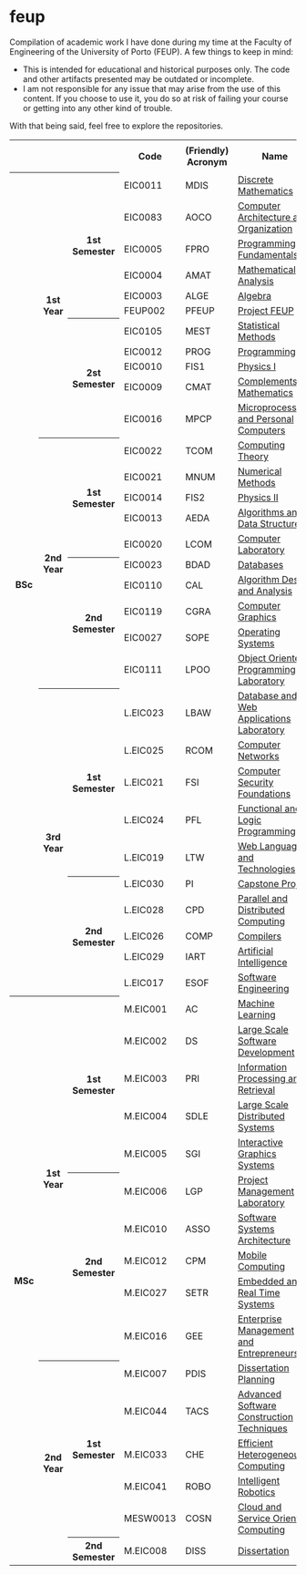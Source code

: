 # feup

Compilation of academic work I have done during my time at the Faculty of Engineering of the University of Porto (FEUP). A few things to keep in mind:

- This is intended for educational and historical purposes only. The code and other artifacts presented may be outdated or incomplete.
- I am not responsible for any issue that may arise from the use of this content. If you choose to use it, you do so at risk of failing your course or getting into any other kind of trouble.

With that being said, feel free to explore the repositories.

<table>
    <tr>
        <td rowspan="2" colspan="3"></td>
        <th rowspan="2">Code</th>
        <th rowspan="2">(Friendly) Acronym</th>
        <th rowspan="2">Name</th>
        <th style="text-align:center;" colspan="3">Resources</th>
    </tr>
    <tr>
        <th>Projects</th>
        <th>Labs</th>
        <th>Notes</th>
    </tr>
    <tr>
        <th rowspan="31">BSc</th>
        <th rowspan="11">1st Year</th>
        <th rowspan="6">1st Semester</th>
        <td>EIC0011</td>
        <td>MDIS</td>
        <td><a href="https://sigarra.up.pt/feup/en/ucurr_geral.ficha_uc_view?pv_ocorrencia_id=436426">Discrete Mathematics</a></td>
        <td></td>
        <td></td>
        <td></td>
    </tr>
    <tr>
        <td>EIC0083</td>
        <td>AOCO</td>
        <td><a href="https://sigarra.up.pt/feup/en/ucurr_geral.ficha_uc_view?pv_ocorrencia_id=436427">Computer Architecture and Organization</a></td>
        <td></td>
        <td></td>
        <td></td>
    </tr>
    <tr>
        <td>EIC0005</td>
        <td>FPRO</td>
        <td><a href="https://sigarra.up.pt/feup/en/ucurr_geral.ficha_uc_view?pv_ocorrencia_id=436425">Programming Fundamentals</a></td>
        <td></td>
        <td></td>
        <td></td>
    </tr>
    <tr>
        <td>EIC0004</td>
        <td>AMAT</td>
        <td><a href="https://sigarra.up.pt/feup/en/ucurr_geral.ficha_uc_view?pv_ocorrencia_id=436424">Mathematical Analysis</a></td>
        <td></td>
        <td></td>
        <td></td>
    </tr>
    <tr>
        <td>EIC0003</td>
        <td>ALGE</td>
        <td><a href="https://sigarra.up.pt/feup/en/ucurr_geral.ficha_uc_view?pv_ocorrencia_id=436423">Algebra</a></td>
        <td></td>
        <td></td>
        <td></td>
    </tr>
    <tr>
        <td>FEUP002</td>
        <td>PFEUP</td>
        <td><a href="https://sigarra.up.pt/feup/en/ucurr_geral.ficha_uc_view?pv_ocorrencia_id=438941">Project FEUP</a></td>
        <td></td>
        <td></td>
        <td></td>
    </tr>
    <tr>
        <th rowspan="5">2st Semester</th>
        <td>EIC0105</td>
        <td>MEST</td>
        <td><a href="https://sigarra.up.pt/feup/en/ucurr_geral.ficha_uc_view?pv_ocorrencia_id=436432">Statistical Methods</a></td>
        <td></td>
        <td></td>
        <td></td>
    </tr>
    <tr>
        <td>EIC0012</td>
        <td>PROG</td>
        <td><a href="https://sigarra.up.pt/feup/en/ucurr_geral.ficha_uc_view?pv_ocorrencia_id=436430">Programming</a></td>
        <td></td>
        <td></td>
        <td></td>
    </tr>
    <tr>
        <td>EIC0010</td>
        <td>FIS1</td>
        <td><a href="https://sigarra.up.pt/feup/en/ucurr_geral.ficha_uc_view?pv_ocorrencia_id=436429">Physics I</a></td>
        <td></td>
        <td></td>
        <td></td>
    </tr>
    <tr>
        <td>EIC0009</td>
        <td>CMAT</td>
        <td><a href="https://sigarra.up.pt/feup/en/ucurr_geral.ficha_uc_view?pv_ocorrencia_id=436428">Complements of Mathematics</a></td>
        <td></td>
        <td></td>
        <td></td>
    </tr>
    <tr>
        <td>EIC0016</td>
        <td>MPCP</td>
        <td><a href="https://sigarra.up.pt/feup/en/ucurr_geral.ficha_uc_view?pv_ocorrencia_id=436431">Microprocessors and Personal Computers</a></td>
        <td></td>
        <td></td>
        <td></td>
    </tr>
    <tr>
        <th rowspan="10">2nd Year</th>
        <th rowspan="5">1st Semester</th>
        <td>EIC0022</td>
        <td>TCOM</td>
        <td><a href="https://sigarra.up.pt/feup/en/ucurr_geral.ficha_uc_view?pv_ocorrencia_id=459475">Computing Theory</a></td>
        <td></td>
        <td></td>
        <td></td>
    </tr>
    <tr>
        <td>EIC0021</td>
        <td>MNUM</td>
        <td><a href="https://sigarra.up.pt/feup/en/ucurr_geral.ficha_uc_view?pv_ocorrencia_id=459474">Numerical Methods</a></td>
        <td></td>
        <td></td>
        <td></td>
    </tr>
    <tr>
        <td>EIC0014</td>
        <td>FIS2</td>
        <td><a href="https://sigarra.up.pt/feup/en/ucurr_geral.ficha_uc_view?pv_ocorrencia_id=459472">Physics II</a></td>
        <td></td>
        <td></td>
        <td></td>
    </tr>
    <tr>
        <td>EIC0013</td>
        <td>AEDA</td>
        <td><a href="https://sigarra.up.pt/feup/en/ucurr_geral.ficha_uc_view?pv_ocorrencia_id=459471">Algorithms and Data Structures</a></td>
        <td></td>
        <td></td>
        <td></td>
    </tr>
    <tr>
        <td>EIC0020</td>
        <td>LCOM</td>
        <td><a href="https://sigarra.up.pt/feup/en/ucurr_geral.ficha_uc_view?pv_ocorrencia_id=459473">Computer Laboratory</a></td>
        <td></td>
        <td></td>
        <td></td>
    </tr>
    <tr>
        <th rowspan="5">2nd Semester</th>
        <td>EIC0023</td>
        <td>BDAD</td>
        <td><a href="https://sigarra.up.pt/feup/en/ucurr_geral.ficha_uc_view?pv_ocorrencia_id=459477">Databases</a></td>
        <td></td>
        <td></td>
        <td></td>
    </tr>
    <tr>
        <td>EIC0110</td>
        <td>CAL</td>
        <td><a href="https://sigarra.up.pt/feup/en/ucurr_geral.ficha_uc_view?pv_ocorrencia_id=459479">Algorithm Design and Analysis</a></td>
        <td></td>
        <td></td>
        <td></td>
    </tr>
    <tr>
        <td>EIC0119</td>
        <td>CGRA</td>
        <td><a href="https://sigarra.up.pt/feup/en/ucurr_geral.ficha_uc_view?pv_ocorrencia_id=459476">Computer Graphics</a></td>
        <td></td>
        <td></td>
        <td></td>
    </tr>
    <tr>
        <td>EIC0027</td>
        <td>SOPE</td>
        <td><a href="https://sigarra.up.pt/feup/en/ucurr_geral.ficha_uc_view?pv_ocorrencia_id=459478">Operating Systems</a></td>
        <td></td>
        <td></td>
        <td></td>
    </tr>
    <tr>
        <td>EIC0111</td>
        <td>LPOO</td>
        <td><a href="https://sigarra.up.pt/feup/en/ucurr_geral.ficha_uc_view?pv_ocorrencia_id=459480">Object Oriented Programming Laboratory</a></td>
        <td></td>
        <td></td>
        <td></td>
    </tr>
    <tr>
        <th rowspan="10">3rd Year</th>
        <th rowspan="5">1st Semester</th>
        <td>L.EIC023</td>
        <td>LBAW</td>
        <td><a href="https://sigarra.up.pt/feup/en/ucurr_geral.ficha_uc_view?pv_ocorrencia_id=484433">Database and Web Applications Laboratory</a></td>
        <td></td>
        <td></td>
        <td></td>
    </tr>
    <tr>
        <td>L.EIC025</td>
        <td>RCOM</td>
        <td><a href="https://sigarra.up.pt/feup/en/ucurr_geral.ficha_uc_view?pv_ocorrencia_id=484435">Computer Networks</a></td>
        <td></td>
        <td></td>
        <td></td>
    </tr>
    <tr>
        <td>L.EIC021</td>
        <td>FSI</td>
        <td><a href="https://sigarra.up.pt/feup/en/ucurr_geral.ficha_uc_view?pv_ocorrencia_id=484431">Computer Security Foundations</a></td>
        <td></td>
        <td></td>
        <td></td>
    </tr>
    <tr>
        <td>L.EIC024</td>
        <td>PFL</td>
        <td><a href="https://sigarra.up.pt/feup/en/ucurr_geral.ficha_uc_view?pv_ocorrencia_id=484434">Functional and Logic Programming</a></td>
        <td></td>
        <td></td>
        <td></td>
    </tr>
    <tr>
        <td>L.EIC019</td>
        <td>LTW</td>
        <td><a href="https://sigarra.up.pt/feup/en/ucurr_geral.ficha_uc_view?pv_ocorrencia_id=484427">Web Languages and Technologies</a></td>
        <td></td>
        <td></td>
        <td></td>
    </tr>
    <tr>
        <th rowspan="5">2nd Semester</th>
        <td>L.EIC030</td>
        <td>PI</td>
        <td><a href="https://sigarra.up.pt/feup/en/ucurr_geral.ficha_uc_view?pv_ocorrencia_id=484443">Capstone Project</a></td>
        <td></td>
        <td></td>
        <td></td>
    </tr>
    <tr>
        <td>L.EIC028</td>
        <td>CPD</td>
        <td><a href="https://sigarra.up.pt/feup/en/ucurr_geral.ficha_uc_view?pv_ocorrencia_id=484381">Parallel and Distributed Computing</a></td>
        <td></td>
        <td></td>
        <td></td>
    </tr>
    <tr>
        <td>L.EIC026</td>
        <td>COMP</td>
        <td><a href="https://sigarra.up.pt/feup/en/ucurr_geral.ficha_uc_view?pv_ocorrencia_id=484379">Compilers</a></td>
        <td></td>
        <td></td>
        <td></td>
    </tr>
    <tr>
        <td>L.EIC029</td>
        <td>IART</td>
        <td><a href="https://sigarra.up.pt/feup/en/ucurr_geral.ficha_uc_view?pv_ocorrencia_id=484442">Artificial Intelligence</a></td>
        <td></td>
        <td></td>
        <td></td>
    </tr>
    <tr>
        <td>L.EIC017</td>
        <td>ESOF</td>
        <td><a href="https://sigarra.up.pt/feup/en/ucurr_geral.ficha_uc_view?pv_ocorrencia_id=484425">Software Engineering</a></td>
        <td></td>
        <td></td>
        <td></td>
    </tr>
    <tr>
        <th rowspan="20">MSc</th>
        <th rowspan="10">1st Year</th>
        <th rowspan="5">1st Semester</th>
        <td>M.EIC001</td>
        <td>AC</td>
        <td><a href="https://sigarra.up.pt/feup/en/ucurr_geral.ficha_uc_view?pv_ocorrencia_id=501931">Machine Learning</a></td>
        <td></td>
        <td></td>
        <td></td>
    </tr>
    <tr>
        <td>M.EIC002</td>
        <td>DS</td>
        <td><a href="https://sigarra.up.pt/feup/en/ucurr_geral.ficha_uc_view?pv_ocorrencia_id=501932">Large Scale Software Development</a></td>
        <td></td>
        <td></td>
        <td></td>
    </tr>
    <tr>
        <td>M.EIC003</td>
        <td>PRI</td>
        <td><a href="https://sigarra.up.pt/feup/en/ucurr_geral.ficha_uc_view?pv_ocorrencia_id=501933">Information Processing and Retrieval</a></td>
        <td></td>
        <td></td>
        <td></td>
    </tr>
    <tr>
        <td>M.EIC004</td>
        <td>SDLE</td>
        <td><a href="https://sigarra.up.pt/feup/en/ucurr_geral.ficha_uc_view?pv_ocorrencia_id=501934">Large Scale Distributed Systems</a></td>
        <td></td>
        <td></td>
        <td></td>
    </tr>
    <tr>
        <td>M.EIC005</td>
        <td>SGI</td>
        <td><a href="https://sigarra.up.pt/feup/en/ucurr_geral.ficha_uc_view?pv_ocorrencia_id=501935">Interactive Graphics Systems</a></td>
        <td></td>
        <td></td>
        <td></td>
    </tr>
    <tr>
        <th rowspan="5">2nd Semester</th>
        <td>M.EIC006</td>
        <td>LGP</td>
        <td><a href="https://sigarra.up.pt/feup/en/ucurr_geral.ficha_uc_view?pv_ocorrencia_id=501936">Project Management Laboratory</a></td>
        <td></td>
        <td></td>
        <td></td>
    </tr>
    <tr>
        <td>M.EIC010</td>
        <td>ASSO</td>
        <td><a href="https://sigarra.up.pt/feup/en/ucurr_geral.ficha_uc_view?pv_ocorrencia_id=501938">Software Systems Architecture</a></td>
        <td></td>
        <td></td>
        <td></td>
    </tr>
    <tr>
        <td>M.EIC012</td>
        <td>CPM</td>
        <td><a href="https://sigarra.up.pt/feup/en/ucurr_geral.ficha_uc_view?pv_ocorrencia_id=501940">Mobile Computing</a></td>
        <td></td>
        <td></td>
        <td></td>
    </tr>
    <tr>
        <td>M.EIC027</td>
        <td>SETR</td>
        <td><a href="https://sigarra.up.pt/feup/en/ucurr_geral.ficha_uc_view?pv_ocorrencia_id=501954">Embedded and Real Time Systems</a></td>
        <td></td>
        <td></td>
        <td></td>
    </tr>
    <tr>
        <td>M.EIC016</td>
        <td>GEE</td>
        <td><a href="https://sigarra.up.pt/feup/en/ucurr_geral.ficha_uc_view?pv_ocorrencia_id=501944">Enterprise Management and Entrepreneurship</a></td>
        <td></td>
        <td></td>
        <td></td>
    </tr>
    <tr>
        <th rowspan="6">2nd Year</th>
        <th rowspan="5">1st Semester</th>
        <td>M.EIC007</td>
        <td>PDIS</td>
        <td><a href="https://sigarra.up.pt/feup/en/ucurr_geral.ficha_uc_view?pv_ocorrencia_id=518832">Dissertation Planning</a></td>
        <td></td>
        <td></td>
        <td></td>
    </tr>
    <tr>
        <td>M.EIC044</td>
        <td>TACS</td>
        <td><a href="https://sigarra.up.pt/feup/en/ucurr_geral.ficha_uc_view?pv_ocorrencia_id=518844">Advanced Software Construction Techniques</a></td>
        <td></td>
        <td></td>
        <td></td>
    </tr>
    <tr>
        <td>M.EIC033</td>
        <td>CHE</td>
        <td><a href="https://sigarra.up.pt/feup/en/ucurr_geral.ficha_uc_view?pv_ocorrencia_id=518835">Efficient Heterogeneous Computing</a></td>
        <td></td>
        <td></td>
        <td></td>
    </tr>
    <tr>
        <td>M.EIC041</td>
        <td>ROBO</td>
        <td><a href="https://sigarra.up.pt/feup/en/ucurr_geral.ficha_uc_view?pv_ocorrencia_id=518841">Intelligent Robotics</a></td>
        <td></td>
        <td></td>
        <td></td>
    </tr>
    <tr>
        <td>MESW0013</td>
        <td>COSN</td>
        <td><a href="https://sigarra.up.pt/feup/en/ucurr_geral.ficha_uc_view?pv_ocorrencia_id=518498">Cloud and Service Oriented Computing</a></td>
        <td></td>
        <td></td>
        <td></td>
    </tr>
    <tr>
        <th rowspan="5">2nd Semester</th>
        <td>M.EIC008</td>
        <td>DISS</td>
        <td><a href="https://sigarra.up.pt/feup/en/ucurr_geral.ficha_uc_view?pv_ocorrencia_id=518848">Dissertation</a></td>
        <td></td>
        <td></td>
        <td></td>
    </tr>
</table>
